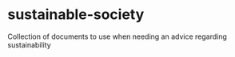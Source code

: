 # sustainable-society
Collection of documents to use when needing an advice regarding sustainability 

